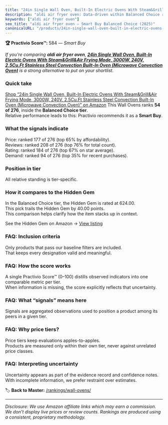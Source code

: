 ```yaml
---
title: "24in Single Wall Oven, Built-In Electric Ovens With Steam&Grill&Air Frying Mode, 3000W, 240V, 2.5Cu.Ft Stainless Steel Convection Built-In Oven (Microwave Convection Oven)"
description: "aldi air fryer oven: Data-driven within Balanced Choice ranking using the Practivio Score™. Positioned by quality, value, demand, findability, momentum."
keywords: ["aldi air fryer oven"]
seo_title: "aldi air fryer oven — Smart Buy Balanced Choice (2025)"
canonicalURL: "/products/24in-single-wall-oven-built-in-electric-ovens-with-steamgrillair-frying-mode-3000w-240v-25cuft-stainless-steel-convection-built-in-oven-microwave-convection-oven-B0DZXJRBT5/"
---
```


**🏆 Practivio Score™:** 584 — _Smart Buy_


*If you're comparing **aldi air fryer oven**, **[24in Single Wall Oven, Built-In Electric Ovens With Steam&Grill&Air Frying Mode, 3000W, 240V, 2.5Cu.Ft Stainless Steel Convection Built-In Oven (Microwave Convection Oven)](https://www.amazon.com/dp/B0DZXJRBT5?tag=practivio-20)** is a strong alternative to put on your shortlist.*
### Quick take
[Shop “24in Single Wall Oven, Built-In Electric Ovens With Steam&Grill&Air Frying Mode, 3000W, 240V, 2.5Cu.Ft Stainless Steel Convection Built-In Oven (Microwave Convection Oven)” on Amazon](https://www.amazon.com/dp/B0DZXJRBT5?tag=practivio-20)
This Wall Ovens ranks **54 of 276**, inside the **Balanced Choice tier**.  
Relative performance leads to this: Practivio recommends it as a **Smart Buy**.

### What the signals indicate
Price: ranked 177 of 276 (top 65% by affordability).  
Reviews: ranked 208 of 276 (top 76% for total count).  
Rating: ranked 184 of 276 (top 67% on star average).  
Demand: ranked 94 of 276 (top 35% for recent purchases).

### Position in tier
All relative standing is tier-specific.

### How it compares to the Hidden Gem
In the Balanced Choice tier, the Hidden Gem is rated at 624.00.  
This pick trails the Hidden Gem by 40.00 points.  
This comparison helps clarify how the item stacks up in context.  

See the Hidden Gem on Amazon → [View listing](https://www.amazon.com/dp/B0DGJZT9QN?tag=practivio-20)

### FAQ: Inclusion criteria
Only products that pass our baseline filters are included.  
That keeps every designation valid and meaningful.

### FAQ: How the score works
A single Practivio Score™ (0–100) distills observed indicators into one comparable metric per tier.  
When information is missing, the score explicitly reflects that uncertainty.

### FAQ: What “signals” means here
Signals are aggregated observations used to position a product among its peers in a given tier.

### FAQ: Why price tiers?
Price tiers keep evaluations apples-to-apples.  
Products are measured only within their own tier, never against unrelated price classes.

### FAQ: Interpreting uncertainty
Uncertainty appears as part of the evidence record and confidence notes.  
With incomplete information, we prefer restraint over estimates.


🏷️ **Back to Master:** [/rankings/wall-ovens/](/rankings/wall-ovens/)

---
_Disclosure: We use Amazon affiliate links which may earn a commission. We don’t display live prices or review counts. Rankings are produced using a consistent, proprietary methodology._
